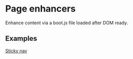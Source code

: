 # Page enhancers

Enhance content via a boot.js file loaded after DOM ready.

## Examples

[Sticky nav](http://www.theguardian.com/business/2014/nov/05/-sp-luxembourg-tax-files-tax-avoidance-industrial-scale)

